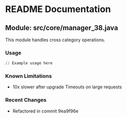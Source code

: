 # README Documentation

## Module: src/core/manager_38.java

This module handles cross category operations.

### Usage

```python
// Example usage here
```

### Known Limitations

- 10x slower after upgrade Timeouts on large requests

### Recent Changes

- Refactored in commit 9ea9f96e
